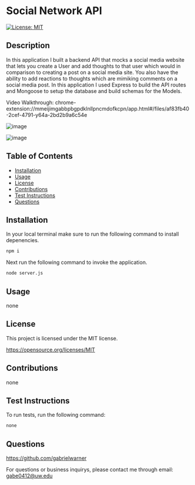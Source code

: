 # Social Network API

[![License: MIT](https://img.shields.io/badge/License-MIT-yellow.svg)](https://opensource.org/licenses/MIT)

## Description
In this application I built a backend API that mocks a social media website that lets you create a User and add thoughts to that user which would in comparison to creating a post on a social media site. You also have the ability to add reactions to thoughts which are mimiking comments on a social media post. In this application I used Express to build the API routes and Mongoose to setup the database and build schemas for the Models.

Video Walkthrough: chrome-extension://mmeijimgabbpbgpdklnllpncmdofkcpn/app.html#/files/af83fb40-2cef-4791-y64a-2bd2b9a6c54e

![image](https://user-images.githubusercontent.com/98490756/185527548-83f602fe-0d70-43e7-ab7e-a049de9148c8.png)

![image](https://user-images.githubusercontent.com/98490756/185527613-26c37486-e595-4d5f-8a08-a9f638ce8e0c.png)


## Table of Contents

- [Installation](#installation)
- [Usage](#usage)
- [License](#license)
- [Contributions](#contributions)
- [Test Instructions](#test-instructions)
- [Questions](#questions)
## Installation
In your local terminal make sure to run the following command to install depenencies.
```md
npm i
```
Next run the following command to invoke the application.
```md
node server.js
```

## Usage

none

## License

This project is licensed under the MIT license.

https://opensource.org/licenses/MIT

## Contributions

none

## Test Instructions

To run tests, run the following command: 

```md
none
```

## Questions

https://github.com/gabrielwarner

For questions or business inquirys, please contact me through email: gabe0412@uw.edu
